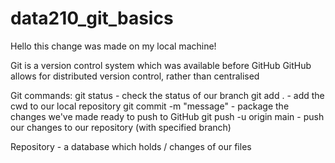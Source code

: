 # data210_git_basics

Hello this change was made on my local machine!

Git is a version control system which was available before GitHub
GitHub allows for distributed version control, rather than centralised

Git commands:
git status - check the status of our branch
git add . - add the cwd to our local repository
git commit -m "message" - package the changes we've made ready to push to GitHub
git push -u origin main - push our changes to our repository (with specified branch)

Repository - a database which holds / changes of our files
